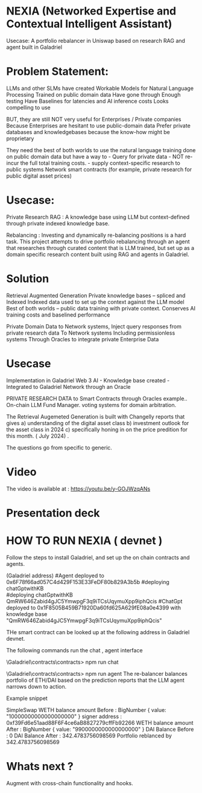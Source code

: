 # NEXIA (Networked Expertise and Contextual Intelligent Assistant)

Usecase:
A portfolio rebalancer in Uniswap based on research RAG and agent built in Galadriel

# Problem Statement:
LLMs and other SLMs have created 
	Workable Models for Natural Language Processing
	Trained on public domain data
	Have gone through Enough testing
	Have Baselines for latencies and AI inference costs
	Looks compelling to use
	
BUT,  they are still NOT very useful for Enterprises / Private companies 
Because
	Enterprises are hesitant to use public-domain data
	Prefer private databases and knowledgebases because
		the know-how might be proprietary

They need the best of both worlds to use the natural language training done on public domain data but have a way to 
	-  Query for private data
	- NOT re-incur the full total training costs.
	-  supply context-specific research to public systems 
	         Network smart contracts 
	                  (for example, private research for public digital asset prices) 

# Usecase:

Private Research RAG : A knowledge base using LLM but context-defined through private indexed knowledge base.

Rebalancing : Investing and dynamically re-balancing positions is a hard task. This project attempts to drive portfolio rebalancing through an agent that researches through curated content that is LLM trained, but set up as a domain specific research content built using RAG and agents in Galadriel.

# Solution

Retrieval Augmented Generation 
	Private knowledge bases – spliced and Indexed
	Indexed data used to set up the context against the LLM model
	Best of both worlds – public data training with private context.
	Conserves AI training costs  and baselined performance


Private Domain Data to Network systems,
	Inject  query responses  from private research data 
	To Network systems
	            Including permissionless systems
                                         Through Oracles to integrate private Enterprise Data	
	             	
# Usecase

Implementation in Galadriel Web 3 AI 
	- Knowledge base created 
	- Integrated to Galadriel Network through an Oracle

PRIVATE RESEARCH DATA  to Smart Contracts through  Oracles
          example..  On-chain LLM Fund Manager.
         voting systems for domain arbitration.

The Retrieval Augemeted Generation is built with Changelly reports that gives 
a) understanding of the digital asset class 
b) investment outlook for the asset class in 2024 
c) specifically honing in on the price predition for this month. ( July 2024) . 

The questions go from specific to generic.  

# Video
The video is available at : https://youtu.be/y-GOJWzqANs

# Presentation deck


# HOW TO RUN NEXIA  ( devnet )
Follow the steps to install Galadriel, and set up the on chain contracts and agents.

(Galadriel address)
#Agent deployed to 0x6F78f66ad057C4d429F153E33FeDF80b829A3b5b
 #deploying chatGptwithKB  
 #deploying chatGptwithKB  QmRW646Zabid4gJC5YmwpgF3q9iTCsUqymuXpp9iphQcis
#ChatGpt deployed to 0x1F8505B459B71920Da60fd625A629fE08a0e4399 with knowledge base "QmRW646Zabid4gJC5YmwpgF3q9iTCsUqymuXpp9iphQcis"

THe smart contract can be looked up at the following address in Galadriel devnet. 

The following commands run the chat , agent interface

\Galadriel\contracts\contracts> npm run chat

\Galadriel\contracts\contracts> npm run agent
The re-balancer balances portfolio of ETH/DAI based on the prediction reports that the LLM agent narrows down to action. 

Example snippet

SimpleSwap
WETH  balance amount Before :  BigNumber { value: "10000000000000000000" }
signer address   :  0xf39Fd6e51aad88F6F4ce6aB8827279cffFb92266
WETH  balance amount After :  BigNumber { value: "9900000000000000000" }
DAI Balance Before : 0
DAI Balance After  : 342.4783756098569
Portfolio reblanced by  342.4783756098569



# Whats next ?
Augment with cross-chain functionality and hooks.


